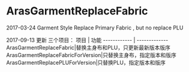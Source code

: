# ArasGarmentReplaceFabric
2017-03-24 Garment Style Replace Primary Fabric , but no replace PLU

2017-09-13 更新
三个项目：
项目 | 功能
------------ | -------------
ArasGarmentReplaceFabric|替换主身布和PLU，只更新最新版本版序
ArasGarmentReplaceFabricForVersion|只替换主身布，指定版本和版序
ArasGarmentReplacePLUForVersion|只替换PLU，指定版本和版序